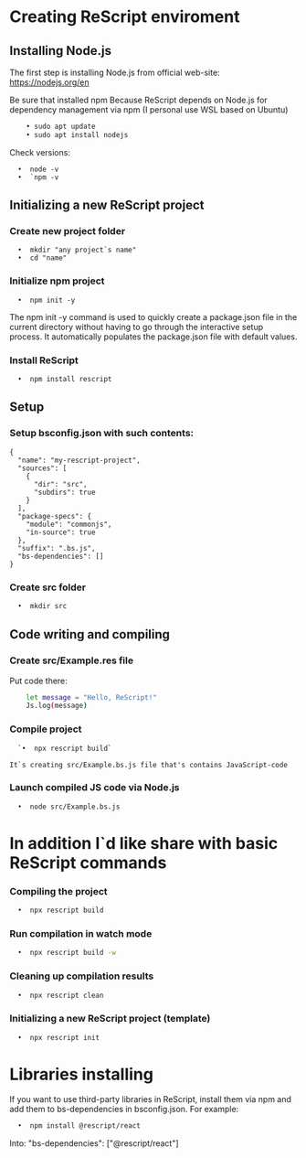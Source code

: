 # Creating ReScript enviroment
## Installing Node.js

The first step is installing Node.js from official web-site:
    https://nodejs.org/en

Be sure that installed npm 
Because ReScript depends on Node.js for dependency management via npm
    (I personal use WSL based on Ubuntu)

```sh
    • sudo apt update
    • sudo apt install nodejs
```

Check versions:
```SH
  •  node -v  
  •  `npm -v
```


## Initializing a new ReScript project
### Create new project folder
```SH
  •  mkdir "any project`s name"
  •  cd "name"
```

### Initialize npm project
```SH
  •  npm init -y
```
The npm init -y command is used to quickly create a package.json file in 
the current directory without having to go through the interactive setup process. 
It automatically populates the package.json file with default values.


### Install ReScript
```SH
  •  npm install rescript
```

## Setup 
### Setup bsconfig.json with such contents:
```SH
{
  "name": "my-rescript-project",
  "sources": [
    {
      "dir": "src",
      "subdirs": true
    }
  ],
  "package-specs": {
    "module": "commonjs",
    "in-source": true
  },
  "suffix": ".bs.js",
  "bs-dependencies": []
}
```

### Create src folder 
```sh
  •  mkdir src
```
## Code writing and compiling 
### Create src/Example.res file

Put code there:
```sh
    let message = "Hello, ReScript!"
    Js.log(message)
```    
    
### Compile project
```sh
  `•  npx rescript build`
```
    It`s creating src/Example.bs.js file that's contains JavaScript-code

### Launch compiled JS code via Node.js
```sh
  •  node src/Example.bs.js
```

# In addition I`d like share with basic ReScript commands

### Compiling the project
```sh
  •  npx rescript build
```

### Run compilation in watch mode
```sh
  •  npx rescript build -w
```

### Cleaning up compilation results
```sh
  •  npx rescript clean
```

### Initializing a new ReScript project (template)
```sh
  •  npx rescript init
```


# Libraries installing 

If you want to use third-party libraries in ReScript, install them via npm and add them to bs-dependencies in bsconfig.json.
For example: 
```sh
  •  npm install @rescript/react
```
Into:
    "bs-dependencies": ["@rescript/react"]
